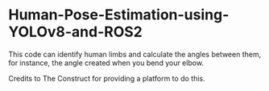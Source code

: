# Human-Pose-Estimation-using-YOLOv8-and-ROS2

This code can identify human limbs and calculate the angles between them, for instance, the angle created when you bend your elbow.

Credits to The Construct for providing a platform to do this.
